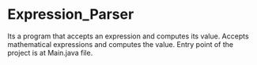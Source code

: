 # Expression_Parser
Its a program that accepts an expression and computes its value.
Accepts mathematical expressions and computes the value.
Entry point of the project is at Main.java file. 
